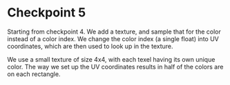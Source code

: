 # Checkpoint 5

Starting from checkpoint 4. We add a texture, and sample that for the color instead of a color index. We change the color index (a single float) into UV coordinates, which are then used to look up in the texture. 

We use a small texture of size 4x4, with each texel having its own unique color. The way we set up the UV coordinates results in half of the colors are on each rectangle.